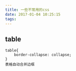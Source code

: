 ```yaml
---
title: 一些不常用的css
date: 2017-01-04 10:25:15
tags:
---
```


## table

	table{
		border-collapse: collapse;
	}
	表格自动合并边框